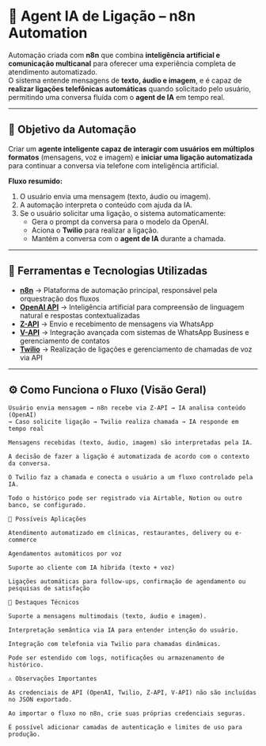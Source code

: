 # 🤖 Agent IA de Ligação – n8n Automation

Automação criada com **n8n** que combina **inteligência artificial e comunicação multicanal** para oferecer uma experiência completa de atendimento automatizado.  
O sistema entende mensagens de **texto, áudio e imagem**, e é capaz de **realizar ligações telefônicas automáticas** quando solicitado pelo usuário, permitindo uma conversa fluida com o **agent de IA** em tempo real.

---

## 🎯 Objetivo da Automação

Criar um **agente inteligente capaz de interagir com usuários em múltiplos formatos** (mensagens, voz e imagem) e **iniciar uma ligação automatizada** para continuar a conversa via telefone com inteligência artificial.

**Fluxo resumido:**
1. O usuário envia uma mensagem (texto, áudio ou imagem).  
2. A automação interpreta o conteúdo com ajuda da IA.  
3. Se o usuário solicitar uma ligação, o sistema automaticamente:
   - Gera o prompt da conversa para o modelo da OpenAI.  
   - Aciona o **Twilio** para realizar a ligação.  
   - Mantém a conversa com o **agent de IA** durante a chamada.  

---

## 🧩 Ferramentas e Tecnologias Utilizadas

- **[n8n](https://n8n.io/)** → Plataforma de automação principal, responsável pela orquestração dos fluxos  
- **[OpenAI API](https://platform.openai.com/)** → Inteligência artificial para compreensão de linguagem natural e respostas contextualizadas  
- **[Z-API](https://z-api.io/)** → Envio e recebimento de mensagens via WhatsApp  
- **[V-API](https://vapi.ai/)** → Integração avançada com sistemas de WhatsApp Business e gerenciamento de contatos  
- **[Twilio](https://www.twilio.com/)** → Realização de ligações e gerenciamento de chamadas de voz via API  

---

## ⚙️ Como Funciona o Fluxo (Visão Geral)

```text
Usuário envia mensagem → n8n recebe via Z-API → IA analisa conteúdo (OpenAI)
→ Caso solicite ligação → Twilio realiza chamada → IA responde em tempo real

Mensagens recebidas (texto, áudio, imagem) são interpretadas pela IA.

A decisão de fazer a ligação é automatizada de acordo com o contexto da conversa.

O Twilio faz a chamada e conecta o usuário a um fluxo controlado pela IA.

Todo o histórico pode ser registrado via Airtable, Notion ou outro banco, se configurado.

🚀 Possíveis Aplicações

Atendimento automatizado em clínicas, restaurantes, delivery ou e-commerce

Agendamentos automáticos por voz

Suporte ao cliente com IA híbrida (texto + voz)

Ligações automáticas para follow-ups, confirmação de agendamento ou pesquisas de satisfação

🧠 Destaques Técnicos

Suporte a mensagens multimodais (texto, áudio e imagem).

Interpretação semântica via IA para entender intenção do usuário.

Integração com telefonia via Twilio para chamadas dinâmicas.

Pode ser estendido com logs, notificações ou armazenamento de histórico.

⚠️ Observações Importantes

As credenciais de API (OpenAI, Twilio, Z-API, V-API) não são incluídas no JSON exportado.

Ao importar o fluxo no n8n, crie suas próprias credenciais seguras.

É possível adicionar camadas de autenticação e limites de uso para produção.